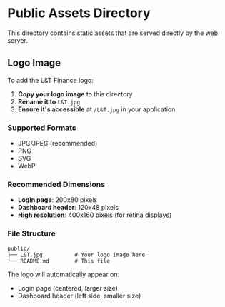 # Public Assets Directory

This directory contains static assets that are served directly by the web server.

## Logo Image

To add the L&T Finance logo:

1. **Copy your logo image** to this directory
2. **Rename it to** `L&T.jpg`
3. **Ensure it's accessible** at `/L&T.jpg` in your application

### Supported Formats
- JPG/JPEG (recommended)
- PNG
- SVG
- WebP

### Recommended Dimensions
- **Login page**: 200x80 pixels
- **Dashboard header**: 120x48 pixels
- **High resolution**: 400x160 pixels (for retina displays)

### File Structure
```
public/
├── L&T.jpg          # Your logo image here
└── README.md        # This file
```

The logo will automatically appear on:
- Login page (centered, larger size)
- Dashboard header (left side, smaller size) 